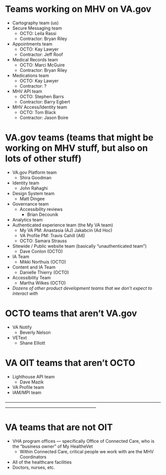 # Teams working on MHV on VA.gov
- Cartography team (us)
- Secure Messaging team
  - OCTO: Leila Rassi
  - Contractor: Bryan Riley
- Appointments team
  - OCTO: Kay Lawyer
  - Contractor: Jeff Roof
- Medical Records team
  - OCTO: Marci McGuire
  - Contractor: Bryan Riley
- Medications team
  - OCTO: Kay Lawyer
  - Contractor: ?
- MHV API team
  - OCTO: Stephen Barrs
  - Contractor: Barry Egbert
- MHV Access/Identity team
  - OCTO: Tom Black
  - Contractor: Jason Boire

# VA.gov teams (teams that might be working on MHV stuff, but also on lots of other stuff)
- VA.gov Platform team
  - Shira Goodman
- Identity team 
  - John Rahaghi
- Design System team
  - Matt Dingee
- Governance team
  - Accessibility reviews
    - Brian Decounik 
- Analytics team
- Authenticated experience team (the My VA team)
  - My VA PM: Anastasia  (AJ) Jakabcin (Ad Hoc)
  - VA Profile PM: Travis Cahill (A6)
  - OCTO: Samara Strauss
- Sitewide / Public website team (basically “unauthenticated team”)
  - Dave Conlon (OCTO)
- IA Team
  - Mikki Northuis (OCTO)
- Content and IA Team
  - Danielle Thierry (OCTO)
- Accessibility Team
  - Martha Wilkes (OCTO)
- _Dozens of other product development teams that we don’t expect to interact with_

# OCTO teams that aren’t VA.gov
- VA Notify
  - Beverly Nelson
- VEText
  - Shane Elliott

# VA OIT teams that aren’t OCTO
- Lighthouse API team
  - Dave Mazik
- VA Profile team
- IAM/MPI team

—————————————————————————————————————————————————————————

# VA teams that are not OIT
- VHA program offices — specifically Office of Connected Care, who is the “business owner” of My HealtheVet
  - Within Connected Care, critical people we work with are the MHV Coordinators
- All of the healthcare facilities
- Doctors, nurses, etc.
